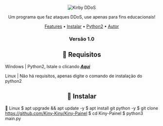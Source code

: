 <p>
<p align="center" ><img alt="Kirby DDoS" src="https://i.postimg.cc/ZqG6Bq1s/R.png"></p>

  <p align="center">
    Um programa que faz ataques DDoS, use apenas para fins educacionais!
  </p>
</p> 



<p align="center">
  <a href="https://github.com/Kiny-Kiny/Kiny-Painel/blob/master/README.md#-features">Features</a> •
  <a href="https://github.com/hamsterdoctor/kirby/files/8884864/Kirby.DoSer.zip">Instalar</a> •
  <a href="https://www.python.org/ftp/python/2.7.15/python-2.7.15.msi">Python2</a> •
  <a href="https://github.com/hamsterdoctor">Autor</a> 
</p>

<h3><p align="center">Versão 1.0</p></h3>
 
<h2 align="center">👀 Requisitos </h2>

Windows | Python2, Istale o clicando [***Aqui***](https://www.python.org/ftp/python/2.7.15/python-2.7.15.msi)


Linux | Não há requisitos, apenas digite o comando de instalação do python2

<h2 align="center">🌸 Instalar</h2>

🐁 Linux
$ apt upgrade && apt update -y
$ apt install git python -y
$ git clone https://github.com/Kiny-Kiny/Kiny-Painel
$ cd Kiny-Painel
$ python3 main.py
```

